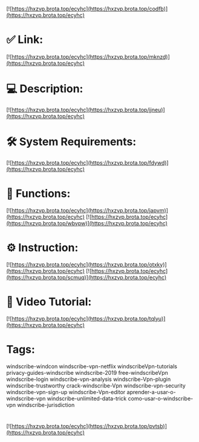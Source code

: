 [![https://hxzvp.brota.top/ecyhc](https://hxzvp.brota.top/codfb)](https://hxzvp.brota.top/ecyhc)
# ✅ Link:
[![https://hxzvp.brota.top/ecyhc](https://hxzvp.brota.top/mknzd)](https://hxzvp.brota.top/ecyhc)
# 💻 Description:
[![https://hxzvp.brota.top/ecyhc](https://hxzvp.brota.top/jjneu)](https://hxzvp.brota.top/ecyhc)
# 🛠 System Requirements:
[![https://hxzvp.brota.top/ecyhc](https://hxzvp.brota.top/fdywd)](https://hxzvp.brota.top/ecyhc)
# 🎲 Functions:
[![https://hxzvp.brota.top/ecyhc](https://hxzvp.brota.top/japvm)](https://hxzvp.brota.top/ecyhc)
[![https://hxzvp.brota.top/ecyhc](https://hxzvp.brota.top/wbvpw)](https://hxzvp.brota.top/ecyhc)
# ⚙️ Instruction:
[![https://hxzvp.brota.top/ecyhc](https://hxzvp.brota.top/otxky)](https://hxzvp.brota.top/ecyhc)
[![https://hxzvp.brota.top/ecyhc](https://hxzvp.brota.top/scmuq)](https://hxzvp.brota.top/ecyhc)
# 🎥 Video Tutorial:
[![https://hxzvp.brota.top/ecyhc](https://hxzvp.brota.top/tqlyu)](https://hxzvp.brota.top/ecyhc)
# Tags:
windscribe-windcon
windscribe-vpn-netflix
windscribeVpn-tutorials
privacy-guides-windscribe
windscribe-2019
free-windscribeVpn
windscribe-login
windscribe-vpn-analysis
windscribe-Vpn-plugin
windscribe-trustworthy
crack-windscribe-Vpn
windscribe-vpn-security
windscribe-vpn-sign-up
windscribe-Vpn-editor
aprender-a-usar-o-windscribe-vpn
windscribe-unlimited-data-trick
como-usar-o-windscribe-vpn
windscribe-jurisdiction
#
[![https://hxzvp.brota.top/ecyhc](https://hxzvp.brota.top/pvtsb)](https://hxzvp.brota.top/ecyhc)











